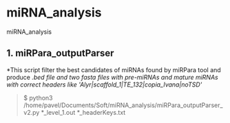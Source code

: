 # miRNA_analysis
miRNA_analysis

## 1. miRPara_outputParser

*This script filter the best candidates of miRNAs found by miRPara tool and produce *.bed file and two fasta files with pre-miRNAs and mature miRNAs with correct headers like 'Alyr|scaffold_1|TE_132|copia_Ivana|noTSD'*

> $ python3 /home/pavel/Documents/Soft/miRNA_analysis/miRPara_outputParser_v2.py \*_level_1.out \*_headerKeys.txt
